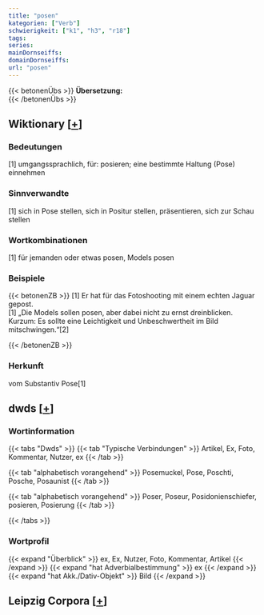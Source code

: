 ```yaml
---
title: "posen"
kategorien: ["Verb"]
schwierigkeit: ["k1", "h3", "r18"]
tags:
series:
mainDornseiffs:
domainDornseiffs:
url: "posen"
---
```


{{< betonenÜbs >}}
**Übersetzung:**  
{{< /betonenÜbs >}}

## Wiktionary [[+](https://de.wiktionary.org/wiki/posen)]

### Bedeutungen
[1] umgangssprachlich, für: posieren; eine bestimmte Haltung (Pose) einnehmen  

### Sinnverwandte
[1] sich in Pose stellen, sich in Positur stellen, präsentieren, sich zur Schau stellen  

### Wortkombinationen
[1] für jemanden oder etwas posen, Models posen  

### Beispiele
{{< betonenZB >}}
[1] Er hat für das Fotoshooting mit einem echten Jaguar gepost.  
[1] „Die Models sollen posen, aber dabei nicht zu ernst dreinblicken. Kurzum: Es sollte eine Leichtigkeit und Unbeschwertheit im Bild mitschwingen.“[2]  

{{< /betonenZB >}}
### Herkunft
vom Substantiv Pose[1]  



## dwds [[+](https://www.dwds.de/wb/posen)]

### Wortinformation
{{< tabs "Dwds" >}}
{{< tab "Typische Verbindungen" >}}
Artikel, Ex, Foto, Kommentar, Nutzer, ex
{{< /tab >}}

{{< tab "alphabetisch vorangehend" >}}
Posemuckel, Pose, Poschti, Posche, Posaunist
{{< /tab >}}

{{< tab "alphabetisch vorangehend" >}}
Poser, Poseur, Posidonienschiefer, posieren, Posierung
{{< /tab >}}

{{< /tabs >}}

### Wortprofil
{{< expand "Überblick" >}} ex, Ex, Nutzer, Foto, Kommentar, Artikel {{< /expand >}}
{{< expand "hat Adverbialbestimmung" >}} ex {{< /expand >}}
{{< expand "hat Akk./Dativ-Objekt" >}} Bild {{< /expand >}}

## Leipzig Corpora [[+](https://corpora.uni-leipzig.de/en/res?word=posen&corpusId=deu_newscrawl-public_2018)]

